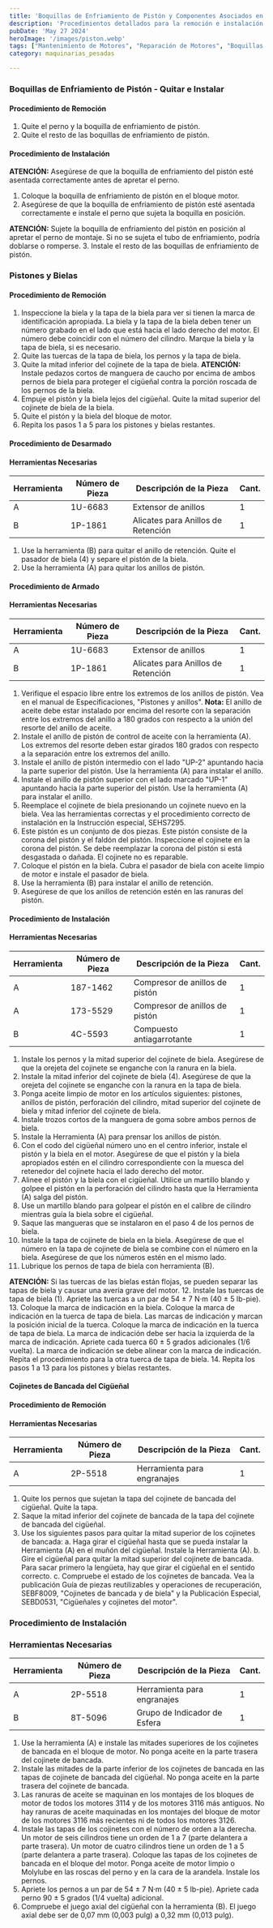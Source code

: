 ```yaml
---
title: 'Boquillas de Enfriamiento de Pistón y Componentes Asociados en Motores Caterpillar 3116 y 3126 '
description: 'Procedimientos detallados para la remoción e instalación de boquillas de enfriamiento de pistón y componentes asociados en los motores Caterpillar 3116 y 3126'
pubDate: 'May 27 2024'
heroImage: '/images/piston.webp'
tags: ["Mantenimiento de Motores", "Reparación de Motores", "Boquillas de Enfriamiento", "Pistones y Bielas", "Cojinetes de bancada"]
category: maquinarias_pesadas

---
```

### Boquillas de Enfriamiento de Pistón - Quitar e Instalar
#### Procedimiento de Remoción
1. Quite el perno y la boquilla de enfriamiento de pistón.
2. Quite el resto de las boquillas de enfriamiento de pistón.
#### Procedimiento de Instalación
**ATENCIÓN:**
Asegúrese de que la boquilla de enfriamiento del pistón esté asentada correctamente antes de apretar el perno.
1. Coloque la boquilla de enfriamiento de pistón en el bloque motor.
2. Asegúrese de que la boquilla de enfriamiento de pistón esté asentada correctamente e instale el perno que sujeta la boquilla en posición.

**ATENCIÓN:**
Sujete la boquilla de enfriamiento del pistón en posición al apretar el perno de montaje. Si no se sujeta el tubo de enfriamiento, podría doblarse o romperse.
3. Instale el resto de las boquillas de enfriamiento de pistón.
### Pistones y Bielas
#### Procedimiento de Remoción
1. Inspeccione la biela y la tapa de la biela para ver si tienen la marca de identificación apropiada. La biela y la tapa de la biela deben tener un número grabado en el lado que está hacia el lado derecho del motor. El número debe coincidir con el número del cilindro. Marque la biela y la tapa de biela, si es necesario.
2. Quite las tuercas de la tapa de biela, los pernos y la tapa de biela.
3. Quite la mitad inferior del cojinete de la tapa de biela.
**ATENCIÓN:**
Instale pedazos cortos de manguera de caucho por encima de ambos pernos de biela para proteger el cigüeñal contra la porción roscada de los pernos de la biela.
4. Empuje el pistón y la biela lejos del cigüeñal. Quite la mitad superior del cojinete de biela de la biela.
5. Quite el pistón y la biela del bloque de motor.
6. Repita los pasos 1 a 5 para los pistones y bielas restantes.
#### Procedimiento de Desarmado
#### Herramientas Necesarias
| Herramienta | Número de Pieza | Descripción de la Pieza | Cant. |
|-------------|-----------------|------------------------|-------|
| A           | 1U-6683         | Extensor de anillos    | 1     |
| B           | 1P-1861         | Alicates para Anillos de Retención | 1 |

1. Use la herramienta (B) para quitar el anillo de retención. Quite el pasador de biela (4) y separe el pistón de la biela.
2. Use la herramienta (A) para quitar los anillos de pistón.

#### Procedimiento de Armado
#### Herramientas Necesarias

| Herramienta | Número de Pieza | Descripción de la Pieza | Cant. |
|-------------|-----------------|------------------------|-------|
| A           | 1U-6683         | Extensor de anillos    | 1     |
| B           | 1P-1861         | Alicates para Anillos de Retención | 1 |

1. Verifique el espacio libre entre los extremos de los anillos de pistón. Vea en el manual de Especificaciones, "Pistones y anillos".
**Nota:** El anillo de aceite debe estar instalado por encima del resorte con la separación entre los extremos del anillo a 180 grados con respecto a la unión del resorte del anillo de aceite.
2. Instale el anillo de pistón de control de aceite con la herramienta (A). Los extremos del resorte deben estar girados 180 grados con respecto a la separación entre los extremos del anillo.
3. Instale el anillo de pistón intermedio con el lado "UP-2" apuntando hacia la parte superior del pistón. Use la herramienta (A) para instalar el anillo.
4. Instale el anillo de pistón superior con el lado marcado "UP-1" apuntando hacia la parte superior del pistón. Use la herramienta (A) para instalar el anillo.
5. Reemplace el cojinete de biela presionando un cojinete nuevo en la biela. Vea las herramientas correctas y el procedimiento correcto de instalación en la Instrucción especial, SEHS7295.
6. Este pistón es un conjunto de dos piezas. Este pistón consiste de la corona del pistón y el faldón del pistón. Inspeccione el cojinete en la corona del pistón. Se debe reemplazar la corona del pistón si está desgastada o dañada. El cojinete no es reparable.
7. Coloque el pistón en la biela. Cubra el pasador de biela con aceite limpio de motor e instale el pasador de biela.
8. Use la herramienta (B) para instalar el anillo de retención.
9. Asegúrese de que los anillos de retención estén en las ranuras del pistón.
#### Procedimiento de Instalación
#### Herramientas Necesarias
| Herramienta | Número de Pieza | Descripción de la Pieza | Cant. |
|-------------|-----------------|------------------------|-------|
| A           | 187-1462        | Compresor de anillos de pistón | 1 |
| A           | 173-5529        | Compresor de anillos de pistón | 1 |
| B           | 4C-5593         | Compuesto antiagarrotante          | 1 |

1. Instale los pernos y la mitad superior del cojinete de biela. Asegúrese de que la orejeta del cojinete se enganche con la ranura en la biela.
2. Instale la mitad inferior del cojinete de biela (4). Asegúrese de que la orejeta del cojinete se enganche con la ranura en la tapa de biela.
3. Ponga aceite limpio de motor en los artículos siguientes: pistones, anillos de pistón, perforación del cilindro, mitad superior del cojinete de biela y mitad inferior del cojinete de biela.
4. Instale trozos cortos de la manguera de goma sobre ambos pernos de biela.
5. Instale la Herramienta (A) para prensar los anillos de pistón.
6. Con el codo del cigüeñal número uno en el centro inferior, instale el pistón y la biela en el motor. Asegúrese de que el pistón y la biela apropiados estén en el cilindro correspondiente con la muesca del retenedor del cojinete hacia el lado derecho del motor.
7. Alinee el pistón y la biela con el cigüeñal. Utilice un martillo blando y golpee el pistón en la perforación del cilindro hasta que la Herramienta (A) salga del pistón.
8. Use un martillo blando para golpear el pistón en el calibre de cilindro mientras guía la biela sobre el cigüeñal.
9. Saque las mangueras que se instalaron en el paso 4 de los pernos de biela.
10. Instale la tapa de cojinete de biela en la biela. Asegúrese de que el número en la tapa de cojinete de biela se combine con el número en la biela. Asegúrese de que los números estén en el mismo lado.
11. Lubrique los pernos de tapa de biela con herramienta (B).

**ATENCIÓN:**
Si las tuercas de las bielas están flojas, se pueden separar las tapas de biela y causar una avería grave del motor.
12. Instale las tuercas de tapa de biela (1). Apriete las tuercas a un par de 54 ± 7 N·m (40 ± 5 lb-pie).
13. Coloque la marca de indicación en la biela. Coloque la marca de indicación en la tuerca de tapa de biela. Las marcas de indicación y marcan la posición inicial de la tuerca. Coloque la marca de indicación en la tuerca de tapa de biela. La marca de indicación debe ser hacia la izquierda de la marca de indicación. Apriete cada tuerca 60 ± 5 grados adicionales (1/6 vuelta). La marca de indicación se debe alinear con la marca de indicación. Repita el procedimiento para la otra tuerca de tapa de biela.
14. Repita los pasos 1 a 13 para los pistones y bielas restantes.
#### Cojinetes de Bancada del Cigüeñal
#### Procedimiento de Remoción
#### Herramientas Necesarias

| Herramienta | Número de Pieza | Descripción de la Pieza | Cant. |
|-------------|-----------------|------------------------|-------|
| A           | 2P-5518         | Herramienta para engranajes | 1 |

1. Quite los pernos que sujetan la tapa del cojinete de bancada del cigüeñal. Quite la tapa.
2. Saque la mitad inferior del cojinete de bancada de la tapa del cojinete de bancada del cigüeñal.
3. Use los siguientes pasos para quitar la mitad superior de los cojinetes de bancada:
    a. Haga girar el cigüeñal hasta que se pueda instalar la Herramienta (A) en el muñón del cigüeñal. Instale la Herramienta (A).
    b. Gire el cigüeñal para quitar la mitad superior del cojinete de bancada. Para sacar primero la lengüeta, hay que girar el cigüeñal en el sentido correcto.
    c. Compruebe el estado de los cojinetes de bancada. Vea la publicación Guía de piezas reutilizables y operaciones de recuperación, SEBF8009, "Cojinetes de bancada y de biela" y la Publicación Especial, SEBD0531, "Cigüeñales y cojinetes del motor".
### Procedimiento de Instalación
### Herramientas Necesarias
| Herramienta | Número de Pieza | Descripción de la Pieza | Cant. |
|-------------|-----------------|------------------------|-------|
| A           | 2P-5518         | Herramienta para engranajes | 1 |
| B           | 8T-5096         | Grupo de Indicador de Esfera | 1 |

1. Use la herramienta (A) e instale las mitades superiores de los cojinetes de bancada en el bloque de motor. No ponga aceite en la parte trasera del cojinete de bancada.
2. Instale las mitades de la parte inferior de los cojinetes de bancada en las tapas de cojinete de bancada del cigüeñal. No ponga aceite en la parte trasera del cojinete de bancada.
3. Las ranuras de aceite se maquinan en los montajes de los bloques de motor de todos los motores 3114 y de los motores 3116 más antiguos. No hay ranuras de aceite maquinadas en los montajes del bloque de motor de los motores 3116 más recientes ni de todos los motores 3126.
4. Instale las tapas de los cojinetes con el número de orden a la derecha. Un motor de seis cilindros tiene un orden de 1 a 7 (parte delantera a parte trasera). Un motor de cuatro cilindros tiene un orden de 1 a 5 (parte delantera a parte trasera). Coloque las tapas de los cojinetes de bancada en el bloque del motor. Ponga aceite de motor limpio o Molylube en las roscas del perno y en la cara de la arandela. Instale los pernos.
5. Apriete los pernos a un par de 54 ± 7 N·m (40 ± 5 lb-pie). Apriete cada perno 90 ± 5 grados (1/4 vuelta) adicional.
6. Compruebe el juego axial del cigüeñal con la herramienta (B). El juego axial debe ser de 0,07 mm (0,003 pulg) a 0,32 mm (0,013 pulg).